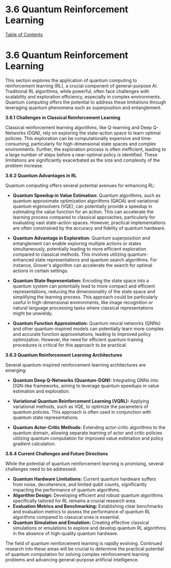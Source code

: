 # 3.6 Quantum Reinforcement Learning

[Table of Contents](#table-of-contents)

# 3.6 Quantum Reinforcement Learning

This section explores the application of quantum computing to reinforcement learning (RL), a crucial component of general-purpose AI.  Traditional RL algorithms, while powerful, often face challenges with scalability and exploration efficiency, especially in complex environments. Quantum computing offers the potential to address these limitations through leveraging quantum phenomena such as superposition and entanglement.

**3.6.1  Challenges in Classical Reinforcement Learning**

Classical reinforcement learning algorithms, like Q-learning and Deep Q-Networks (DQN), rely on exploring the state-action space to learn optimal policies. This exploration can be computationally expensive and time-consuming, particularly for high-dimensional state spaces and complex environments.  Further, the exploration process is often inefficient, leading to a large number of steps before a near-optimal policy is identified.  These limitations are significantly exacerbated as the size and complexity of the problem increase.

**3.6.2  Quantum Advantages in RL**

Quantum computing offers several potential avenues for enhancing RL:

* **Quantum Speedup in Value Estimation:**  Quantum algorithms, such as quantum approximate optimization algorithms (QAOA) and variational quantum eigensolvers (VQE), can potentially provide a speedup in estimating the value function for an action.  This can accelerate the learning process compared to classical approaches, particularly for evaluating vast state-action spaces.  However, practical implementations are often constrained by the accuracy and fidelity of quantum hardware.

* **Quantum Advantage in Exploration:**  Quantum superposition and entanglement can enable exploring multiple actions or states simultaneously, potentially leading to more efficient exploration compared to classical methods.  This involves utilizing quantum-enhanced state representations and quantum search algorithms.  For instance, Grover's algorithm can accelerate the search for optimal actions in certain settings.

* **Quantum State Representation:**  Encoding the state space into a quantum system can potentially lead to more compact and efficient representations, reducing the dimensionality of the state space and simplifying the learning process.  This approach could be particularly useful in high-dimensional environments, like image recognition or natural language processing tasks where classical representations might be unwieldy.

* **Quantum Function Approximation:**  Quantum neural networks (QNNs) and other quantum-inspired models can potentially learn more complex and accurate function approximations, leading to improved policy optimization.  However, the need for efficient quantum training procedures is critical for this approach to be practical.


**3.6.3  Quantum Reinforcement Learning Architectures**

Several quantum-inspired reinforcement learning architectures are emerging:

* **Quantum Deep Q-Networks (Quantum-DQN):**  Integrating QNNs into DQN-like frameworks, aiming to leverage quantum speedups in value estimation and exploration.

* **Variational Quantum Reinforcement Learning (VQRL):** Applying variational methods, such as VQE, to optimize the parameters of quantum policies.  This approach is often used in conjunction with quantum state representations.

* **Quantum Actor-Critic Methods:** Extending actor-critic algorithms to the quantum domain, allowing separate learning of actor and critic policies utilizing quantum computation for improved value estimation and policy gradient calculation.

**3.6.4  Current Challenges and Future Directions**

While the potential of quantum reinforcement learning is promising, several challenges need to be addressed:

* **Quantum Hardware Limitations:** Current quantum hardware suffers from noise, decoherence, and limited qubit counts, significantly impacting the performance of quantum algorithms.
* **Algorithm Design:** Developing efficient and robust quantum algorithms specifically tailored for RL remains a crucial research area.
* **Evaluation Metrics and Benchmarking:**  Establishing clear benchmarks and evaluation metrics to assess the performance of quantum RL algorithms compared to classical ones is essential.
* **Quantum Simulation and Emulation:** Creating effective classical simulations or emulations to explore and develop quantum RL algorithms in the absence of high-quality quantum hardware.

The field of quantum reinforcement learning is rapidly evolving.  Continued research into these areas will be crucial to determine the practical potential of quantum computation for solving complex reinforcement learning problems and advancing general-purpose artificial intelligence.


<a id='chapter-4'></a>